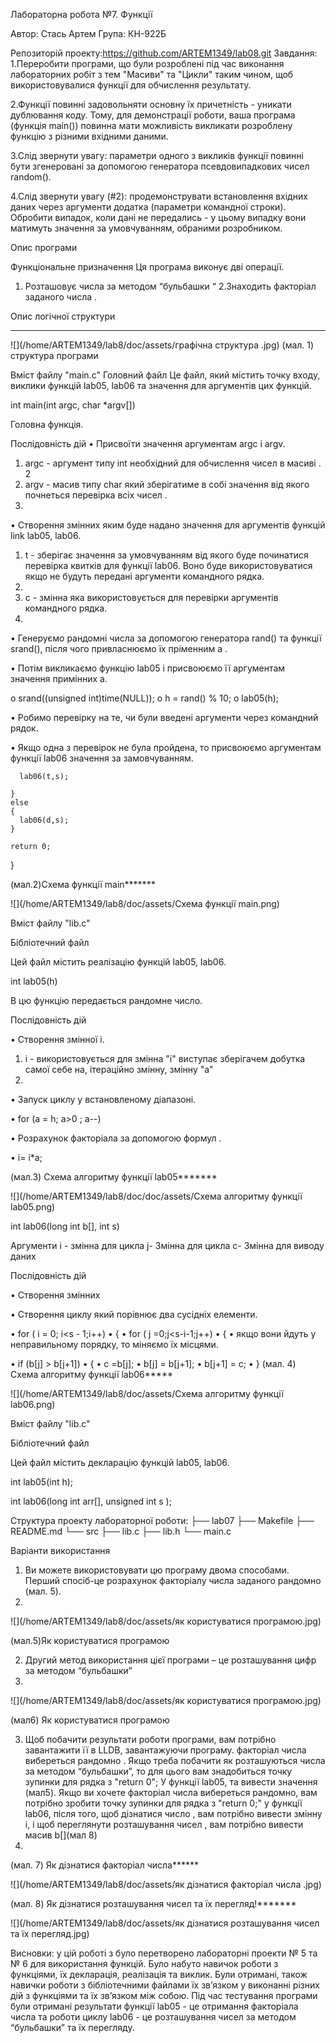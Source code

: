Лабораторна робота №7. Функції

Автор: Стась Артем 
Група: КН-922Б 
 
Репозиторій проекту:https://github.com/ARTEM1349/lab08.git
Завдання: 
1.Переробити програми, що були розроблені під час виконання лабораторних робіт з тем "Масиви" та "Цикли" таким чином, щоб використовувалися функції для обчислення результату.
 
2.Функції повинні задовольняти основну їх причетність - уникати дублювання коду. 
Тому, для демонстрації роботи, ваша програма (функція main()) повинна мати можливість викликати розроблену функцію з різними вхідними даними.
 
3.Слід звернути увагу: параметри одного з викликів функції повинні бути згенеровані за допомогою генератора псевдовипадкових чисел random().
 
4.Слід звернути увагу (#2): продемонструвати встановлення вхідних даних через аргументи додатка (параметри командної строки). 
Обробити випадок, коли дані не передались - у цьому випадку вони матимуть значення за умовчуванням, обраними розробником.







Опис програми

Функціональне призначення
Ця програма виконує дві операції.
1.	Розташовує числа за методом “бульбашки “
2.Знаходить факторіал заданого числа .

 Опис логічної  структури
 **************************
  ![](/home/ARTEM1349/lab8/doc/assets/графічна структура .jpg) (мал. 1) структура програми
  
  
  Вміст файлу "main.c"
Головний файл 
Це файл, який містить точку входу, виклики функцій lab05, lab06 та значення для аргументів цих функцій.

int main(int argc, char *argv[]) 


Головна функція.

Послідовність дій
•	Присвоїти значення аргументам argc і argv.

1.	argc - аргумент типу int необхідний для обчислення чисел в масиві  .
2
3.	argv - масив типу char який зберігатиме в собі значення від якого почнеться перевірка всіх чисел .
4.	
•	Створення змінних яким буде надано значення для аргументів функцій link lab05, lab06.

1.	t - зберігає значення за умовчуванням від якого буде починатися перевірка квитків для функції lab06. Воно буде використовуватися якщо не будуть передані аргументи командного рядка.
2.	
3.	c - змінна яка використовується для перевірки аргументів командного рядка.
4.	
•	Генеруємо рандомні числа за допомогою генератора rand() та функції srand(), після чого привласнюємо їх пріменним a .

•	Потім викликаємо функцію lab05 і присвоюємо її аргументам значення примінних a.

o	 srand((unsigned int)time(NULL));
o	    h = rand() % 10;
o	    lab05(h);

•	Робимо перевірку на те, чи були введені аргументи через командний рядок.

•	Якщо одна з перевірок не була пройдена, то присвоюємо аргументам функції lab06 значення за замовчуванням.


      
      lab06(t,s);
      
    }
    else
    {  
      lab06(d,s);     
    }
    
    return 0;
}

(мал.2)Схема функції main*******

![](/home/ARTEM1349/lab8/doc/assets/Схема функції main.png)

Вміст файлу "lib.c"

Бібліотечний файл

Цей файл містить реалізацію функцій lab05, lab06.

int lab05(h)

В цю функцію передається рандомне число.

Послідовність дій

•	Створення змінної i.

1.	i - використовується для змінна "i" виступає зберігачем добутка самої себе на, ітераційно змінну, змінну "a"
2.	
•	Запуск циклу  у встановленому діапазоні.

•	for (a = h; a>0 ; a--) 

•	Розрахунок  факторіала за допомогою формул .

•	i= i*a;

(мал.3) Схема алгоритму функції lab05*******

![](/home/ARTEM1349/lab8/doc/doc/assets/Схема алгоритму функції lab05.png)

int lab06(long int b[], int s) 

Аргументи
i - змінна для цикла 
j- Змінна для цикла 
c- Змінна для виводу даних 

Послідовність дій

•	Створення змінних 

•	Створення циклу який порівнює два сусідніх елементи.

•	for ( i = 0; i<s - 1;i++)
•	     {
•	        for ( j  =0;j<s-i-1;j++)
•	         {
•	якщо вони йдуть у неправильному порядку, то  міняємо їх       місцями.

•	if (b[j] > b[j+1])
•	            {
•	                c =b[j];
•	                b[j] = b[j+1];
•	                b[j+1] = c;
•	            }
(мал. 4) Схема алгоритму функції lab06*****

![](/home/ARTEM1349/lab8/doc/assets/Схема алгоритму функції lab06.png)

Вміст файлу "lib.c"

Бібліотечний файл

Цей файл містить декларацію функцій lab05, lab06.

int lab05(int h);

int lab06(long int arr[], unsigned int s );

Структура проекту лабораторної роботи:
├── lab07
├── Makefile
├── README.md
└── src
    ├── lib.c
    ├── lib.h
    └── main.c

Варіанти використання
1.	Ви можете використовувати цю програму двома способами. Перший спосіб-це розрахунок факторіалу числа заданого рандомно  (мал. 5).
2.	
![](/home/ARTEM1349/lab8/doc/assets/як користуватися програмою.jpg)

(мал.5)Як користуватися програмою

2.	Другий метод використання цієї програми – це розташування цифр за методом “бульбашки”
3.	
![](/home/ARTEM1349/lab8/doc/assets/як користуватися програмою.jpg)

(мал6) Як користуватися програмою

3.	Щоб побачити результати роботи програми, вам потрібно завантажити її в LLDB, завантажуючи програму. факторіал числа вибереться рандомно . Якщо  треба побачити як розташуються числа за методом “бульбашки”, то для цього вам знадобиться точку зупинки для рядка з "return 0"; У функції lab05, та вивести значення (мал5). Якщо ви хочете факторіал числа вибереться рандомно, вам потрібно зробити точку зупинки для рядка з "return 0;" у функції lab06, після того, щоб дізнатися число , вам потрібно вивести змінну i,  і щоб переглянути розташування чисел , вам потрібно вивести масив b[](мал 8)
4.	
(мал. 7) Як дізнатися  факторіал числа******

![](/home/ARTEM1349/lab8/doc/assets/як дізнатися факторіал числа .jpg)

(мал. 8) Як дізнатися розташування чисел  та їх перегляд!*******

![](/home/ARTEM1349/lab8/doc/assets/як дізнатися розташування чисел та їх перегляд.jpg)
   
Висновки: у цій роботі з було перетворено лабораторні проекти № 5 та № 6 для використання функцій. Було набуто навичок роботи з функціями, їх декларація, реалізація та виклик. Були отримані, також навички роботи з бібліотечними файлами  їх зв’язком у виконанні різних дій з функціями та їх зв’язком між собою. Під час тестування програми були отримані результати функції lab05 - це отримання факторіала  числа та   роботи циклу  lab06 - це розташування чисел за методом “бульбашки” та їх перегляду.
